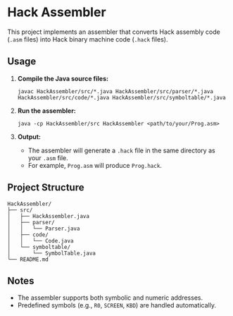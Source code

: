 # Hack Assembler

This project implements an assembler that converts Hack assembly code (`.asm` files) into Hack binary machine code (`.hack` files).

## Usage

1. **Compile the Java source files:**

    ```
    javac HackAssembler/src/*.java HackAssembler/src/parser/*.java HackAssembler/src/code/*.java HackAssembler/src/symboltable/*.java
    ```

3. **Run the assembler:**

    ```
    java -cp HackAssembler/src HackAssembler <path/to/your/Prog.asm>
    ```

4. **Output:**
    - The assembler will generate a `.hack` file in the same directory as your `.asm` file.
    - For example, `Prog.asm` will produce `Prog.hack`.

## Project Structure

```
HackAssembler/
├── src/
│   ├── HackAssembler.java
│   ├── parser/
│   │   └── Parser.java
│   ├── code/
│   │   └── Code.java
│   └── symboltable/
│       └── SymbolTable.java
└── README.md
```

## Notes

- The assembler supports both symbolic and numeric addresses.
- Predefined symbols (e.g., `R0`, `SCREEN`, `KBD`) are handled automatically.
